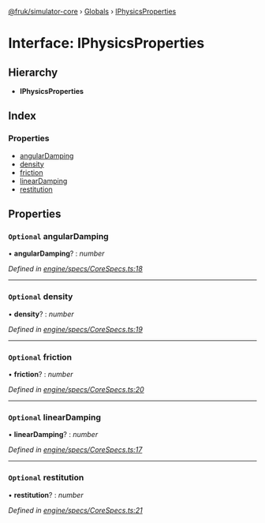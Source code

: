 [@fruk/simulator-core](../README.md) › [Globals](../globals.md) › [IPhysicsProperties](iphysicsproperties.md)

# Interface: IPhysicsProperties

## Hierarchy

* **IPhysicsProperties**

## Index

### Properties

* [angularDamping](iphysicsproperties.md#optional-angulardamping)
* [density](iphysicsproperties.md#optional-density)
* [friction](iphysicsproperties.md#optional-friction)
* [linearDamping](iphysicsproperties.md#optional-lineardamping)
* [restitution](iphysicsproperties.md#optional-restitution)

## Properties

### `Optional` angularDamping

• **angularDamping**? : *number*

*Defined in [engine/specs/CoreSpecs.ts:18](https://github.com/FRUK-Simulator/SimulatorCore/blob/cdc4cfb/src/engine/specs/CoreSpecs.ts#L18)*

___

### `Optional` density

• **density**? : *number*

*Defined in [engine/specs/CoreSpecs.ts:19](https://github.com/FRUK-Simulator/SimulatorCore/blob/cdc4cfb/src/engine/specs/CoreSpecs.ts#L19)*

___

### `Optional` friction

• **friction**? : *number*

*Defined in [engine/specs/CoreSpecs.ts:20](https://github.com/FRUK-Simulator/SimulatorCore/blob/cdc4cfb/src/engine/specs/CoreSpecs.ts#L20)*

___

### `Optional` linearDamping

• **linearDamping**? : *number*

*Defined in [engine/specs/CoreSpecs.ts:17](https://github.com/FRUK-Simulator/SimulatorCore/blob/cdc4cfb/src/engine/specs/CoreSpecs.ts#L17)*

___

### `Optional` restitution

• **restitution**? : *number*

*Defined in [engine/specs/CoreSpecs.ts:21](https://github.com/FRUK-Simulator/SimulatorCore/blob/cdc4cfb/src/engine/specs/CoreSpecs.ts#L21)*
